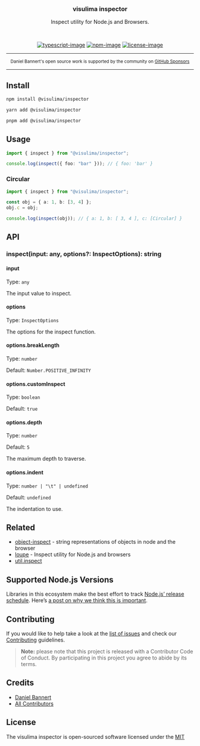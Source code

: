 <div align="center">
  <h3>visulima inspector</h3>
  <p>
  Inspect utility for Node.js and Browsers.
  </p>
</div>

<br />

<div align="center">

[![typescript-image]][typescript-url] [![npm-image]][npm-url] [![license-image]][license-url]

</div>

---

<div align="center">
    <p>
        <sup>
            Daniel Bannert's open source work is supported by the community on <a href="https://github.com/sponsors/prisis">GitHub Sponsors</a>
        </sup>
    </p>
</div>

---

## Install

```sh
npm install @visulima/inspector
```

```sh
yarn add @visulima/inspector
```

```sh
pnpm add @visulima/inspector
```

## Usage

```typescript
import { inspect } from "@visulima/inspector";

console.log(inspect({ foo: "bar" })); // { foo: 'bar' }
```

### Circular

```typescript
import { inspect } from "@visulima/inspector";

const obj = { a: 1, b: [3, 4] };
obj.c = obj;

console.log(inspect(obj)); // { a: 1, b: [ 3, 4 ], c: [Circular] }
```

## API

### inspect(input: any, options?: InspectOptions): string

#### input

Type: `any`

The input value to inspect.

#### options

Type: `InspectOptions`

The options for the inspect function.

#### options.breakLength

Type: `number`

Default: `Number.POSITIVE_INFINITY`

#### options.customInspect

Type: `boolean`

Default: `true`

#### options.depth

Type: `number`

Default: `5`

The maximum depth to traverse.

#### options.indent

Type: `number | "\t" | undefined`

Default: `undefined`

The indentation to use.

## Related

- [object-inspect](https://github.com/inspect-js/object-inspect) - string representations of objects in node and the browser
- [loupe](https://github.com/chaijs/loupe) - Inspect utility for Node.js and browsers
- [util.inspect](https://nodejs.org/api/util.html#util_util_inspect_object_options)

## Supported Node.js Versions

Libraries in this ecosystem make the best effort to track [Node.js’ release schedule](https://github.com/nodejs/release#release-schedule).
Here’s [a post on why we think this is important](https://medium.com/the-node-js-collection/maintainers-should-consider-following-node-js-release-schedule-ab08ed4de71a).

## Contributing

If you would like to help take a look at the [list of issues](https://github.com/visulima/visulima/issues) and check our [Contributing](.github/CONTRIBUTING.md) guidelines.

> **Note:** please note that this project is released with a Contributor Code of Conduct. By participating in this project you agree to abide by its terms.

## Credits

- [Daniel Bannert](https://github.com/prisis)
- [All Contributors](https://github.com/visulima/visulima/graphs/contributors)

## License

The visulima inspector is open-sourced software licensed under the [MIT][license-url]

[typescript-image]: https://img.shields.io/badge/Typescript-294E80.svg?style=for-the-badge&logo=typescript
[typescript-url]: "typescript"
[license-image]: https://img.shields.io/npm/l/@visulima/inspector?color=blueviolet&style=for-the-badge
[license-url]: LICENSE.md "license"
[npm-image]: https://img.shields.io/npm/v/@visulima/inspector/latest.svg?style=for-the-badge&logo=npm
[npm-url]: https://www.npmjs.com/package/@visulima/inspector/v/latest "npm"
